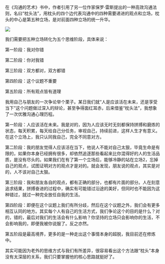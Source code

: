 在《沟通的艺术》书中，作者引用了另一位作家保罗·雷斯提出的一种高效沟通法则，名曰“枕头法”，用枕头的四个边代表沟通中的四种需要递进的观点和立场，枕头的中心是第五种立场，是对前面四种立场的统一升华。

![](https://pic2.zhimg.com/v2-5584f623e84341d94b6be82f7ccea109_b.jpg)

我们需要把五种立场转化为五个思维阶段，具体来说：

第一阶段：我对你错

第二阶段：你对我错

第三阶段：双方都对，双方都错

第四阶段：这个议题不重要

第五阶段：所有观点皆有道理

我用自己与朋友的一次争论举个栗子。某日我们就“人是应该活在未来，还是享受当下”这个问题做过深入的辩论，甚至争得面红耳赤，后来借鉴“枕头法”，我想象了一次优雅沟通心理历程。

第一阶段：人应该活在未来。我是对的，因为人应该无时无刻都保持拼搏和磨炼的状态，每天积累，每天给自己分任务，审视自己，持续前进，这样人生才有意义。在这个立场上，我只认同我自己，完全不同意对方。

第二阶段：我的朋友觉得人应该活在当下，他说人不能对自己太狠，毕竟生命是有限的，如果你本身已经拥有很多，却依然追逐那些看起来比你混得好的人的生活品质，是没有尽头的。如果我们在有了第一个立场后，能够冷静的站在立场2，忘掉自己的观点，试图证明对方的观点才是对的。就会发现，朋友说的观点，其实是对的，人不该对自己太狠。

第三阶段：我和朋友各自的观点，都有正确的部分，也都有片面的部分。人在刻意追求结果，拼搏奋进的过程中，确实有可能错过沿途的美好，但同时也不能因为这种错过，就过一种完全放任自我的生活。

第四阶段：即便在这个议题上我们有所分歧，然后在这个议题之外，我们会有更多相互认同的地方。其实每个人有自己的生活方式，我们争论这个的目的是什么？对的，错的，最后对我们的生活会有什么影响？你坚持的立场只会影响你的生活，不会影响我的，即便我被你说服了。反之亦然。

第五阶段是最高境界，更多的是一种走出这个事情本身的超脱，我目前还在修炼中。

其实可能因为老外的思维方式与我们有所差异，很容易看出这个方法跟“枕头”本身没有太深层的关系，我们只要掌握他的核心思路就挺好了。
